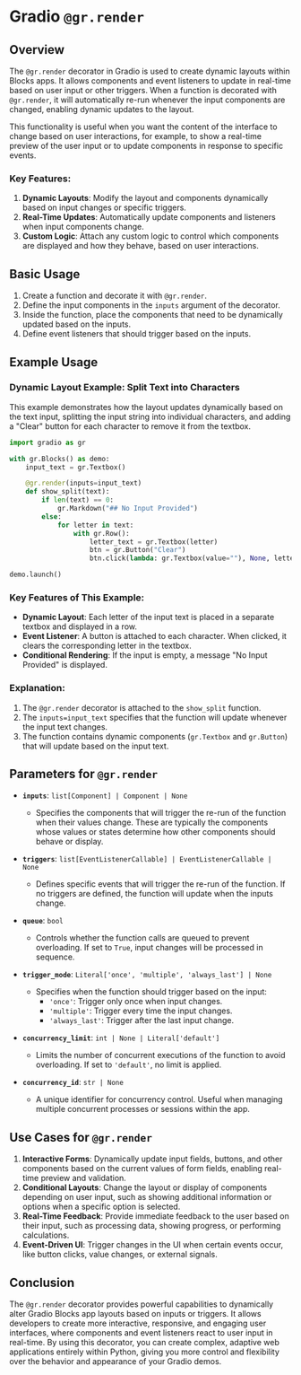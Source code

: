 # Gradio `@gr.render`  

## Overview

The `@gr.render` decorator in Gradio is used to create dynamic layouts within Blocks apps. It allows components and event listeners to update in real-time based on user input or other triggers. When a function is decorated with `@gr.render`, it will automatically re-run whenever the input components are changed, enabling dynamic updates to the layout.

This functionality is useful when you want the content of the interface to change based on user interactions, for example, to show a real-time preview of the user input or to update components in response to specific events.

### Key Features:
1. **Dynamic Layouts**: Modify the layout and components dynamically based on input changes or specific triggers.
2. **Real-Time Updates**: Automatically update components and listeners when input components change.
3. **Custom Logic**: Attach any custom logic to control which components are displayed and how they behave, based on user interactions.

## Basic Usage

1. Create a function and decorate it with `@gr.render`.
2. Define the input components in the `inputs` argument of the decorator.
3. Inside the function, place the components that need to be dynamically updated based on the inputs.
4. Define event listeners that should trigger based on the inputs.

## Example Usage

### Dynamic Layout Example: Split Text into Characters

This example demonstrates how the layout updates dynamically based on the text input, splitting the input string into individual characters, and adding a "Clear" button for each character to remove it from the textbox.

```python
import gradio as gr

with gr.Blocks() as demo:
    input_text = gr.Textbox()

    @gr.render(inputs=input_text)
    def show_split(text):
        if len(text) == 0:
            gr.Markdown("## No Input Provided")
        else:
            for letter in text:
                with gr.Row():
                    letter_text = gr.Textbox(letter)
                    btn = gr.Button("Clear")
                    btn.click(lambda: gr.Textbox(value=""), None, letter_text)

demo.launch()
```

### Key Features of This Example:
- **Dynamic Layout**: Each letter of the input text is placed in a separate textbox and displayed in a row.
- **Event Listener**: A button is attached to each character. When clicked, it clears the corresponding letter in the textbox.
- **Conditional Rendering**: If the input is empty, a message "No Input Provided" is displayed.

### Explanation:
1. The `@gr.render` decorator is attached to the `show_split` function.
2. The `inputs=input_text` specifies that the function will update whenever the input text changes.
3. The function contains dynamic components (`gr.Textbox` and `gr.Button`) that will update based on the input text.

## Parameters for `@gr.render`

- **`inputs`**: `list[Component] | Component | None`
  - Specifies the components that will trigger the re-run of the function when their values change. These are typically the components whose values or states determine how other components should behave or display.
  
- **`triggers`**: `list[EventListenerCallable] | EventListenerCallable | None`
  - Defines specific events that will trigger the re-run of the function. If no triggers are defined, the function will update when the inputs change.

- **`queue`**: `bool`
  - Controls whether the function calls are queued to prevent overloading. If set to `True`, input changes will be processed in sequence.

- **`trigger_mode`**: `Literal['once', 'multiple', 'always_last'] | None`
  - Specifies when the function should trigger based on the input:
    - `'once'`: Trigger only once when input changes.
    - `'multiple'`: Trigger every time the input changes.
    - `'always_last'`: Trigger after the last input change.
  
- **`concurrency_limit`**: `int | None | Literal['default']`
  - Limits the number of concurrent executions of the function to avoid overloading. If set to `'default'`, no limit is applied.

- **`concurrency_id`**: `str | None`
  - A unique identifier for concurrency control. Useful when managing multiple concurrent processes or sessions within the app.

## Use Cases for `@gr.render`

1. **Interactive Forms**: Dynamically update input fields, buttons, and other components based on the current values of form fields, enabling real-time preview and validation.
2. **Conditional Layouts**: Change the layout or display of components depending on user input, such as showing additional information or options when a specific option is selected.
3. **Real-Time Feedback**: Provide immediate feedback to the user based on their input, such as processing data, showing progress, or performing calculations.
4. **Event-Driven UI**: Trigger changes in the UI when certain events occur, like button clicks, value changes, or external signals.

## Conclusion

The `@gr.render` decorator provides powerful capabilities to dynamically alter Gradio Blocks app layouts based on inputs or triggers. It allows developers to create more interactive, responsive, and engaging user interfaces, where components and event listeners react to user input in real-time. By using this decorator, you can create complex, adaptive web applications entirely within Python, giving you more control and flexibility over the behavior and appearance of your Gradio demos.